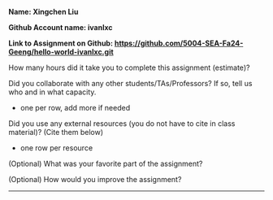 **Name: Xingchen Liu**

**Github Account name: ivanlxc**

**Link to Assignment on Github: https://github.com/5004-SEA-Fa24-Geeng/hello-world-ivanlxc.git** 

How many hours did it take you to complete this assignment (estimate)?

Did you collaborate with any other students/TAs/Professors? If so, tell us who and in what
capacity.

* one per row, add more if needed
  
Did you use any external resources (you do not have to cite in class material)? (Cite them below)

* one row per resource


(Optional) What was your favorite part of the assignment?

(Optional) How would you improve the assignment?

---
